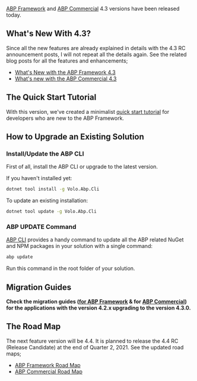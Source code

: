 [ABP Framework](https://abp.io/) and [ABP Commercial](https://commercial.abp.io/) 4.3 versions have been released today.

## What's New With 4.3?

Since all the new features are already explained in details with the 4.3 RC announcement posts, I will not repeat all the details again. See the related blog posts for all the features and enhancements;

* [What's New with the ABP Framework 4.3](https://blog.abp.io/abp/ABP-Framework-4.3-RC-Has-Been-Published)
* [What's new with the ABP Commercial 4.3](https://blog.abp.io/abp/ABP-Commercial-4.3-RC-Has-Been-Published)

## The Quick Start Tutorial

With this version, we've created a minimalist [quick start tutorial](https://docs.abp.io/en/abp/latest/Tutorials/Todo/Index) for developers who are new to the ABP Framework.

## How to Upgrade an Existing Solution

### Install/Update the ABP CLI

First of all, install the ABP CLI or upgrade to the latest version.

If you haven't installed yet:

```bash
dotnet tool install -g Volo.Abp.Cli
```

To update an existing installation:

```bash
dotnet tool update -g Volo.Abp.Cli
```

### ABP UPDATE Command

[ABP CLI](https://docs.abp.io/en/abp/latest/CLI) provides a handy command to update all the ABP related NuGet and NPM packages in your solution with a single command:

```bash
abp update
```

Run this command in the root folder of your solution.

## Migration Guides

**Check the migration guides ([for ABP Framework](https://docs.abp.io/en/abp/latest/Migration-Guides/Abp-4_3) & for [ABP Commercial](https://docs.abp.io/en/commercial/latest/migration-guides/v4_3)) for the applications with the version 4.2.x upgrading to the version 4.3.0.**

## The Road Map

The next feature version will be 4.4. It is planned to release the 4.4 RC (Release Candidate) at the end of Quarter 2, 2021. See the updated road maps;

* [ABP Framework Road Map](https://docs.abp.io/en/abp/latest/Road-Map)
* [ABP Commercial Road Map](https://docs.abp.io/en/commercial/latest/road-map)